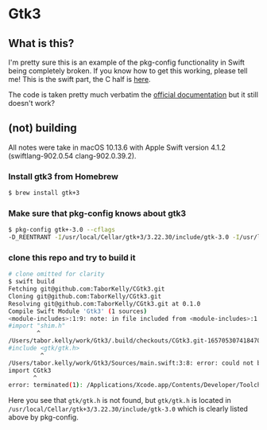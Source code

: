 # Gtk3

## What is this?

I'm pretty sure this is an example of the pkg-config functionality in Swift being completely broken. If you know how to get this working, please tell me! This is the swift part, the C half is [here](https://github.com/TaborKelly/CGtk3).

The code is taken pretty much verbatim the [official documentation](https://github.com/apple/swift-package-manager/blob/master/Documentation/PackageDescriptionV3.md#pkgconfig) but it still doesn't work?

## (not) building

All notes were take in macOS 10.13.6 with Apple Swift version 4.1.2 (swiftlang-902.0.54 clang-902.0.39.2).

### Install gtk3 from Homebrew

```sh
$ brew install gtk+3
```
### Make sure that pkg-config knows about gtk3

```sh
$ pkg-config gtk+-3.0 --cflags
-D_REENTRANT -I/usr/local/Cellar/gtk+3/3.22.30/include/gtk-3.0 -I/usr/local/Cellar/glib/2.58.0/include/gio-unix-2.0/ -I/usr/local/Cellar/cairo/1.14.12/include/cairo -I/usr/local/Cellar/libepoxy/1.5.2/include -I/usr/local/Cellar/pango/1.42.4/include/pango-1.0 -I/usr/local/Cellar/harfbuzz/1.8.8/include/harfbuzz -I/usr/local/Cellar/graphite2/1.3.12/include -I/usr/local/Cellar/pango/1.42.4/include/pango-1.0 -I/usr/local/Cellar/fribidi/1.0.5/include/fribidi -I/usr/local/Cellar/atk/2.28.1_2/include/atk-1.0 -I/usr/local/Cellar/cairo/1.14.12/include/cairo -I/usr/local/Cellar/pixman/0.34.0_1/include/pixman-1 -I/usr/local/Cellar/fontconfig/2.13.1/include -I/usr/local/opt/freetype/include/freetype2 -I/usr/local/Cellar/libpng/1.6.35/include/libpng16 -I/usr/local/Cellar/gdk-pixbuf/2.36.12/include/gdk-pixbuf-2.0 -I/usr/local/Cellar/libpng/1.6.35/include/libpng16 -I/usr/local/Cellar/glib/2.58.0/include/glib-2.0 -I/usr/local/Cellar/glib/2.58.0/lib/glib-2.0/include -I/usr/local/opt/gettext/include -I/usr/local/Cellar/pcre/8.42/include
```

### clone this repo and try to build it

```sh
# clone omitted for clarity
$ swift build
Fetching git@github.com:TaborKelly/CGtk3.git
Cloning git@github.com:TaborKelly/CGtk3.git
Resolving git@github.com:TaborKelly/CGtk3.git at 0.1.0
Compile Swift Module 'Gtk3' (1 sources)
<module-includes>:1:9: note: in file included from <module-includes>:1:
#import "shim.h"
        ^
/Users/tabor.kelly/work/Gtk3/.build/checkouts/CGtk3.git-1657053074184707870/shim.h:4:10: error: 'gtk/gtk.h' file not found
#include <gtk/gtk.h>
         ^
/Users/tabor.kelly/work/Gtk3/Sources/main.swift:3:8: error: could not build Objective-C module 'CGtk3'
import CGtk3
       ^
error: terminated(1): /Applications/Xcode.app/Contents/Developer/Toolchains/XcodeDefault.xctoolchain/usr/bin/swift-build-tool -f /Users/tabor.kelly/work/Gtk3/.build/debug.yaml main output:
```

Here you see that `gtk/gtk.h` is not found, but `gtk/gtk.h` is located in `/usr/local/Cellar/gtk+3/3.22.30/include/gtk-3.0` which is clearly listed above by pkg-config.
